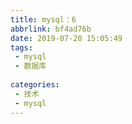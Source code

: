```yaml
---
title: mysql：6
abbrlink: bf4ad76b
date: 2019-07-20 15:05:49
tags:
 - mysql
 - 数据库
 
categories:
 - 技术
 - mysql
---
```

